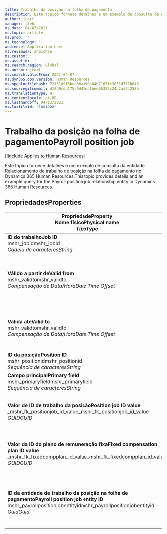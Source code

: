 ```yaml
---
title: Trabalho da posição na folha de pagamento
description: Este tópico fornece detalhes e um exemplo de consulta da entidade Trabalho de posição na folha de pagamento no Dynamics 365 Human Resources.
author: jcart
manager: tfehr
ms.date: 04/07/2021
ms.topic: article
ms.prod: ''
ms.technology: ''
audience: Application User
ms.reviewer: anbichse
ms.custom: ''
ms.assetid: ''
ms.search.region: Global
ms.author: jcart
ms.search.validFrom: 2021-04-07
ms.dyn365.ops.version: Human Resources
ms.openlocfilehash: 72f3109f5bea36a390b04b7165fc3831d777b640
ms.sourcegitcommit: d18d9cdb175c9d42eafbed66352c24b2aa94258b
ms.translationtype: HT
ms.contentlocale: pt-BR
ms.lasthandoff: 04/13/2021
ms.locfileid: "5881928"
---
```

# <a name="payroll-position-job"></a><span data-ttu-id="05d95-103">Trabalho da posição na folha de pagamento</span><span class="sxs-lookup"><span data-stu-id="05d95-103">Payroll position job</span></span>

[!include [Applies to Human Resources](../includes/applies-to-hr.md)]

<span data-ttu-id="05d95-104">Este tópico fornece detalhes e um exemplo de consulta da entidade Relacionamento de trabalho de posição na folha de pagamento no Dynamics 365 Human Resources.</span><span class="sxs-lookup"><span data-stu-id="05d95-104">This topic provides details and an example query for the Payroll position job relationship entity in Dynamics 365 Human Resources.</span></span>

## <a name="properties"></a><span data-ttu-id="05d95-105">Propriedades</span><span class="sxs-lookup"><span data-stu-id="05d95-105">Properties</span></span>

| <span data-ttu-id="05d95-106">Propriedade</span><span class="sxs-lookup"><span data-stu-id="05d95-106">Property</span></span><br><span data-ttu-id="05d95-107">**Nome físico**</span><span class="sxs-lookup"><span data-stu-id="05d95-107">**Physical name**</span></span><br><span data-ttu-id="05d95-108">**_Tipo_**</span><span class="sxs-lookup"><span data-stu-id="05d95-108">**_Type_**</span></span> | <span data-ttu-id="05d95-109">Uso</span><span class="sxs-lookup"><span data-stu-id="05d95-109">Use</span></span> | <span data-ttu-id="05d95-110">Descrição</span><span class="sxs-lookup"><span data-stu-id="05d95-110">Description</span></span> |
| --- | --- | --- |
| <span data-ttu-id="05d95-111">**ID do trabalho**</span><span class="sxs-lookup"><span data-stu-id="05d95-111">**Job ID**</span></span><br><span data-ttu-id="05d95-112">mshr_jobid</span><span class="sxs-lookup"><span data-stu-id="05d95-112">mshr_jobid</span></span><br><span data-ttu-id="05d95-113">*Cadeia de caracteres*</span><span class="sxs-lookup"><span data-stu-id="05d95-113">*String*</span></span> | <span data-ttu-id="05d95-114">Somente leitura</span><span class="sxs-lookup"><span data-stu-id="05d95-114">Readp-only</span></span><br><span data-ttu-id="05d95-115">Obrigatório</span><span class="sxs-lookup"><span data-stu-id="05d95-115">Required</span></span> |<span data-ttu-id="05d95-116">A ID do trabalho.</span><span class="sxs-lookup"><span data-stu-id="05d95-116">The ID of the job.</span></span> |
| <span data-ttu-id="05d95-117">**Válido a partir de**</span><span class="sxs-lookup"><span data-stu-id="05d95-117">**Valid from**</span></span><br><span data-ttu-id="05d95-118">mshr_validto</span><span class="sxs-lookup"><span data-stu-id="05d95-118">mshr_validto</span></span><br><span data-ttu-id="05d95-119">*Compensação de Data/Hora*</span><span class="sxs-lookup"><span data-stu-id="05d95-119">*Date Time Offset*</span></span> | <span data-ttu-id="05d95-120">Somente leitura</span><span class="sxs-lookup"><span data-stu-id="05d95-120">Read-only</span></span> <br><span data-ttu-id="05d95-121">Obrigatório</span><span class="sxs-lookup"><span data-stu-id="05d95-121">Required</span></span> | <span data-ttu-id="05d95-122">Data a partir da qual a posição e o relacionamento de trabalho são válidos.</span><span class="sxs-lookup"><span data-stu-id="05d95-122">Date the postion and job relationship is valid from.</span></span> |
| <span data-ttu-id="05d95-123">**Válida até**</span><span class="sxs-lookup"><span data-stu-id="05d95-123">**Valid to**</span></span><br><span data-ttu-id="05d95-124">mshr_validto</span><span class="sxs-lookup"><span data-stu-id="05d95-124">mshr_validto</span></span><br><span data-ttu-id="05d95-125">*Compensação de Data/Hora*</span><span class="sxs-lookup"><span data-stu-id="05d95-125">*Date Time Offset*</span></span> | <span data-ttu-id="05d95-126">Somente leitura</span><span class="sxs-lookup"><span data-stu-id="05d95-126">Read-only</span></span> <br><span data-ttu-id="05d95-127">Obrigatório</span><span class="sxs-lookup"><span data-stu-id="05d95-127">Required</span></span> | <span data-ttu-id="05d95-128">Data até a qual a posição e o relacionamento de trabalho são válidos.</span><span class="sxs-lookup"><span data-stu-id="05d95-128">Date the position and job relationship is valid to.</span></span>  |
| <span data-ttu-id="05d95-129">**ID da posição**</span><span class="sxs-lookup"><span data-stu-id="05d95-129">**Position ID**</span></span><br><span data-ttu-id="05d95-130">mshr_positionid</span><span class="sxs-lookup"><span data-stu-id="05d95-130">mshr_positionid</span></span><br><span data-ttu-id="05d95-131">*Sequência de caracteres*</span><span class="sxs-lookup"><span data-stu-id="05d95-131">*String*</span></span> | <span data-ttu-id="05d95-132">Somente leitura</span><span class="sxs-lookup"><span data-stu-id="05d95-132">Read-only</span></span><br><span data-ttu-id="05d95-133">Obrigatório</span><span class="sxs-lookup"><span data-stu-id="05d95-133">Required</span></span> | <span data-ttu-id="05d95-134">A ID da posição.</span><span class="sxs-lookup"><span data-stu-id="05d95-134">The ID of the position.</span></span> |
| <span data-ttu-id="05d95-135">**Campo principal**</span><span class="sxs-lookup"><span data-stu-id="05d95-135">**Primary field**</span></span><br><span data-ttu-id="05d95-136">mshr_primaryfield</span><span class="sxs-lookup"><span data-stu-id="05d95-136">mshr_primaryfield</span></span><br><span data-ttu-id="05d95-137">*Sequência de caracteres*</span><span class="sxs-lookup"><span data-stu-id="05d95-137">*String*</span></span> | <span data-ttu-id="05d95-138">Obrigatório</span><span class="sxs-lookup"><span data-stu-id="05d95-138">Required</span></span><br><span data-ttu-id="05d95-139">Gerado pelo sistema</span><span class="sxs-lookup"><span data-stu-id="05d95-139">System generated</span></span> |  |
| <span data-ttu-id="05d95-140">**Valor de ID de trabalho da posição**</span><span class="sxs-lookup"><span data-stu-id="05d95-140">**Position job ID value**</span></span><br><span data-ttu-id="05d95-141">_mshr_fk_positionjob_id_value</span><span class="sxs-lookup"><span data-stu-id="05d95-141">_mshr_fk_positionjob_id_value</span></span><br><span data-ttu-id="05d95-142">*GUID*</span><span class="sxs-lookup"><span data-stu-id="05d95-142">*GUID*</span></span> | <span data-ttu-id="05d95-143">Somente leitura</span><span class="sxs-lookup"><span data-stu-id="05d95-143">Read-only</span></span><br><span data-ttu-id="05d95-144">Obrigatório</span><span class="sxs-lookup"><span data-stu-id="05d95-144">Required</span></span><br><span data-ttu-id="05d95-145">Chave externa: mshr_PayrollPositionJobEntity da mshr_payrollpositionjobentity</span><span class="sxs-lookup"><span data-stu-id="05d95-145">Foreign key:mshr_PayrollPositionJobEntity of the mshr_payrollpositionjobentity</span></span> |<span data-ttu-id="05d95-146">A ID do trabalho associado à posição.</span><span class="sxs-lookup"><span data-stu-id="05d95-146">The ID of the job associated with the position.</span></span>|
| <span data-ttu-id="05d95-147">**Valor da ID do plano de remuneração fixa**</span><span class="sxs-lookup"><span data-stu-id="05d95-147">**Fixed compensation plan ID value**</span></span><br><span data-ttu-id="05d95-148">_mshr_fk_fixedcompplan_id_value</span><span class="sxs-lookup"><span data-stu-id="05d95-148">_mshr_fk_fixedcompplan_id_value</span></span><br><span data-ttu-id="05d95-149">*GUID*</span><span class="sxs-lookup"><span data-stu-id="05d95-149">*GUID*</span></span> | <span data-ttu-id="05d95-150">Somente leitura</span><span class="sxs-lookup"><span data-stu-id="05d95-150">Read-only</span></span><br><span data-ttu-id="05d95-151">Obrigatório</span><span class="sxs-lookup"><span data-stu-id="05d95-151">Required</span></span><br><span data-ttu-id="05d95-152">Chave estrangeira: mshr_FixedCompPlan_id de mshr_payrollfixedcompensationplanentity</span><span class="sxs-lookup"><span data-stu-id="05d95-152">Foreign key: mshr_FixedCompPlan_id of mshr_payrollfixedcompensationplanentity</span></span>  | <span data-ttu-id="05d95-153">A ID do plano de remuneração fixa associado à posição.</span><span class="sxs-lookup"><span data-stu-id="05d95-153">The ID of the fixed compensation plan associated with the position.</span></span> |
| <span data-ttu-id="05d95-154">**ID da entidade de trabalho da posição na folha de pagamento**</span><span class="sxs-lookup"><span data-stu-id="05d95-154">**Payroll position job entity ID**</span></span><br><span data-ttu-id="05d95-155">mshr_payrollpositionjobentityid</span><span class="sxs-lookup"><span data-stu-id="05d95-155">mshr_payrollpositionjobentityid</span></span><br><span data-ttu-id="05d95-156">*Guid*</span><span class="sxs-lookup"><span data-stu-id="05d95-156">*Guid*</span></span> | <span data-ttu-id="05d95-157">Obrigatório</span><span class="sxs-lookup"><span data-stu-id="05d95-157">Required</span></span><br><span data-ttu-id="05d95-158">Gerado pelo sistema.</span><span class="sxs-lookup"><span data-stu-id="05d95-158">System generated.</span></span> | <span data-ttu-id="05d95-159">Um valor GUID gerado pelo sistema para identificar exclusivamente o trabalho.</span><span class="sxs-lookup"><span data-stu-id="05d95-159">A system-generated GUID value to uniquely identify the job.</span></span>  |

